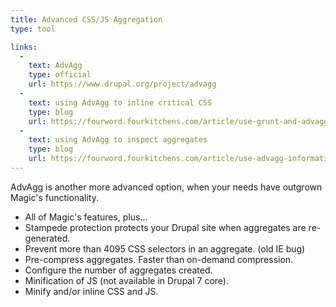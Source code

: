 ```yaml
---
title: Advanced CSS/JS Aggregation
type: tool

links:
  -
    text: AdvAgg
    type: official
    url: https://www.drupal.org/project/advagg
  -
    text: using AdvAgg to inline critical CSS
    type: blog
    url: https://fourword.fourkitchens.com/article/use-grunt-and-advagg-inline-critical-css-drupal-7-theme
  -
    text: using AdvAgg to inspect aggregates
    type: blog
    url: https://fourword.fourkitchens.com/article/use-advagg-information-tab-debug-or-optimize-css-and-js-aggregates-drupal-7
---
```


AdvAgg is another more advanced option, when your needs have outgrown Magic's functionality.

* All of Magic's features, plus...
* Stampede protection protects your Drupal site when aggregates are re-generated.
* Prevent more than 4095 CSS selectors in an aggregate. (old IE bug)
* Pre-compress aggregates. Faster than on-demand compression.
* Configure the number of aggregates created.
* Minification of JS (not available in Drupal 7 core).
* Minify and/or inline CSS and JS.
